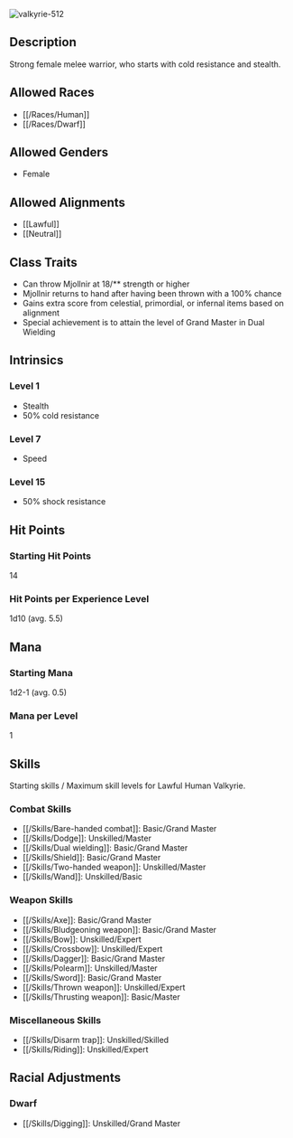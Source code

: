 ![valkyrie-512](https://github.com/hyvanmielenpelit/GnollHack/assets/16661034/8239e546-a09e-4979-a98b-09015492047c)

## Description

Strong female melee warrior, who starts with cold resistance and stealth.

## Allowed Races

- [[/Races/Human]]
- [[/Races/Dwarf]]

## Allowed Genders

- Female

## Allowed Alignments

- [[Lawful]]
- [[Neutral]]

## Class Traits

- Can throw Mjollnir at 18/** strength or higher
- Mjollnir returns to hand after having been thrown with a 100% chance
- Gains extra score from celestial, primordial, or infernal items based on alignment
- Special achievement is to attain the level of Grand Master in Dual Wielding

## Intrinsics

### Level 1

- Stealth
- 50% cold resistance

### Level 7

- Speed

### Level 15

- 50% shock resistance

## Hit Points

### Starting Hit Points

14

### Hit Points per Experience Level

1d10 (avg. 5.5)

## Mana

### Starting Mana

1d2-1 (avg. 0.5)

### Mana per Level

1

## Skills

Starting skills / Maximum skill levels for Lawful Human Valkyrie. 

### Combat Skills 

- [[/Skills/Bare-handed combat]]: Basic/Grand Master
- [[/Skills/Dodge]]: Unskilled/Master
- [[/Skills/Dual wielding]]: Basic/Grand Master
- [[/Skills/Shield]]: Basic/Grand Master
- [[/Skills/Two-handed weapon]]: Unskilled/Master
- [[/Skills/Wand]]: Unskilled/Basic

### Weapon Skills 

- [[/Skills/Axe]]: Basic/Grand Master
- [[/Skills/Bludgeoning weapon]]: Basic/Grand Master
- [[/Skills/Bow]]: Unskilled/Expert 
- [[/Skills/Crossbow]]: Unskilled/Expert 
- [[/Skills/Dagger]]: Basic/Grand Master
- [[/Skills/Polearm]]: Unskilled/Master 
- [[/Skills/Sword]]: Basic/Grand Master
- [[/Skills/Thrown weapon]]: Unskilled/Expert 
- [[/Skills/Thrusting weapon]]: Basic/Master 

### Miscellaneous Skills 

- [[/Skills/Disarm trap]]: Unskilled/Skilled 
- [[/Skills/Riding]]: Unskilled/Expert

## Racial Adjustments

### Dwarf

- [[/Skills/Digging]]: Unskilled/Grand Master